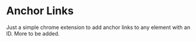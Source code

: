 # Anchor Links

Just a simple chrome extension to add anchor links to any element with an ID. More to be added.

